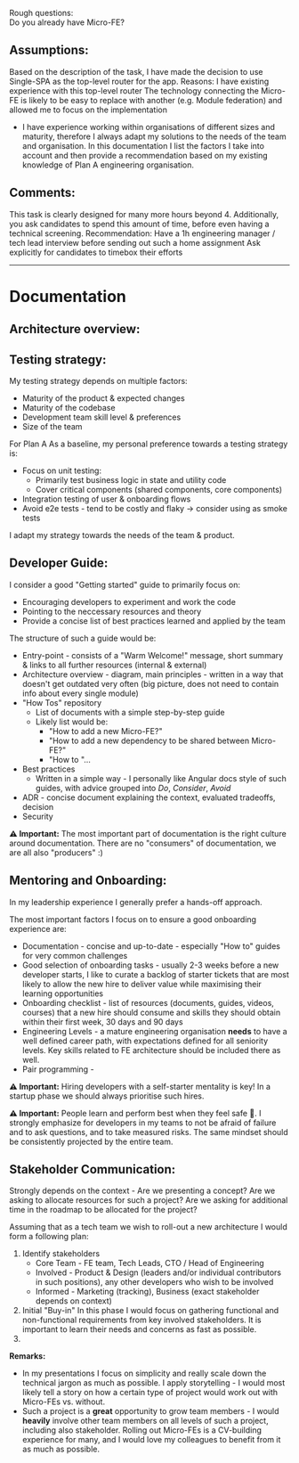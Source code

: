 Rough questions:  
Do you already have Micro-FE?



## Assumptions:
Based on the description of the task, I have made the decision to use Single-SPA as the top-level router for the app.
Reasons:
I have existing experience with this top-level router
The technology connecting the Micro-FE is likely to be easy to replace with another (e.g. Module federation) and allowed me to focus on the implementation


- I have experience working within organisations of different sizes and maturity, therefore I always adapt my solutions to the needs of the team and organisation. In this documentation I list the factors I take into account and then provide a recommendation based on my existing knowledge of Plan A engineering organisation.



## Comments:
This task is clearly designed for many more hours beyond 4.
Additionally, you ask candidates to spend this amount of time, before even having a technical screening.
Recommendation:
Have a 1h engineering manager / tech lead interview before sending out such a home assignment
Ask explicitly for candidates to timebox their efforts






-----
# Documentation

## Architecture overview:


## Testing strategy:
My testing strategy depends on multiple factors:
- Maturity of the product & expected changes
- Maturity of the codebase
- Development team skill level & preferences
- Size of the team

For Plan A
As a baseline, my personal preference towards a testing strategy is:
- Focus on unit testing:
    - Primarily test business logic in state and utility code
    - Cover critical components (shared components, core components)
- Integration testing of user & onboarding flows
- Avoid e2e tests - tend to be costly and flaky -> consider using as smoke tests

I adapt my strategy towards the needs of the team & product.


## Developer Guide:
I consider a good "Getting started" guide to primarily focus on:
- Encouraging developers to experiment and work the code
- Pointing to the neccessary resources and theory
- Provide a concise list of best practices learned and applied by the team


The structure of such a guide would be:
- Entry-point - consists of a "Warm Welcome!" message, short summary & links to all further resources (internal & external)
- Architecture overview - diagram, main principles - written in a way that doesn't get outdated very often (big picture, does not need to contain info about every single module)
- "How Tos" repository
    - List of documents with a simple step-by-step guide
    - Likely list would be:
        - "How to add a new Micro-FE?"
        - "How to add a new dependency to be shared between Micro-FE?"
        - "How to "...
- Best practices
    - Written in a simple way - I personally like Angular docs style of such guides, with advice grouped into *Do*, *Consider*, *Avoid*
- ADR - concise document explaining the context, evaluated tradeoffs, decision
- Security

**⚠️ Important:** The most important part of documentation is the right culture around documentation. There are no "consumers" of documentation, we are all also "producers" :)



## Mentoring and Onboarding:
In my leadership experience I generally prefer a hands-off approach.

The most important factors I focus on to ensure a good onboarding experience are:
- Documentation - concise and up-to-date - especially "How to" guides for very common challenges
- Good selection of onboarding tasks - usually 2-3 weeks before a new developer starts, I like to curate a backlog of starter tickets that are most likely to allow the new hire to deliver value while maximising their learning opportunities
- Onboarding checklist - list of resources (documents, guides, videos, courses) that a new hire should consume and skills they should obtain within their first week, 30 days and 90 days
- Engineering Levels - a mature engineering organisation **needs** to have a well defined career path, with expectations defined for all seniority levels. Key skills related to FE architecture should be included there as well.
- Pair programming - 


**⚠️ Important:** Hiring developers with a self-starter mentality is key! In a startup phase we should always prioritise such hires.

**⚠️ Important:** People learn and perform best when they feel safe 🤗. I strongly emphasize for developers in my teams to not be afraid of failure and to ask questions, and to take measured risks. The same mindset should be consistently projected by the entire team.

## Stakeholder Communication:
Strongly depends on the context - Are we presenting a concept? Are we asking to allocate resources for such a project? Are we asking for additional time in the roadmap to be allocated for the project?


Assuming that as a tech team we wish to roll-out a new architecture I would form a following plan:

1. Identify stakeholders
    - Core Team - FE team, Tech Leads, CTO / Head of Engineering
    - Involved - Product & Design (leaders and/or individual contributors in such positions), any other developers who wish to be involved
    - Informed - Marketing (tracking), Business (exact stakeholder depends on context)
2. Initial "Buy-in"
    In this phase I would focus on gathering functional and non-functional requirements from key involved stakeholders. It is important to learn their needs and concerns as fast as possible.
3. 

**Remarks:**
- In my presentations I focus on simplicity and really scale down the technical jargon as much as possible. I apply storytelling - I would most likely tell a story on how a certain type of project would work out with Micro-FEs vs. without.
- Such a project is a **great** opportunity to grow team members - I would **heavily** involve other team members on all levels of such a project, including also stakeholder. Rolling out Micro-FEs is a CV-building experience for many, and I would love my colleagues to benefit from it as much as possible.